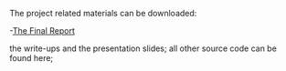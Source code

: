 The project related materials can be downloaded: 

-[The Final Report](https://github.com/EvanChengCYA/evanchengcya.github.io/tree/main/Files/CSE598_Final_Project.pdf)

 the write-ups  and  the presentation slides;
all other source code can be found here;